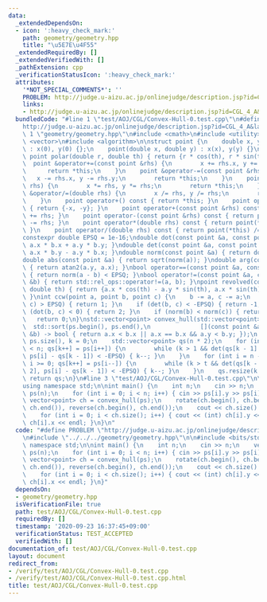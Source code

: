 ```yaml
---
data:
  _extendedDependsOn:
  - icon: ':heavy_check_mark:'
    path: geometry/geometry.hpp
    title: "\u5E7E\u4F55"
  _extendedRequiredBy: []
  _extendedVerifiedWith: []
  _pathExtension: cpp
  _verificationStatusIcon: ':heavy_check_mark:'
  attributes:
    '*NOT_SPECIAL_COMMENTS*': ''
    PROBLEM: http://judge.u-aizu.ac.jp/onlinejudge/description.jsp?id=CGL_4_A&lang=jp
    links:
    - http://judge.u-aizu.ac.jp/onlinejudge/description.jsp?id=CGL_4_A&lang=jp
  bundledCode: "#line 1 \"test/AOJ/CGL/Convex-Hull-0.test.cpp\"\n#define PROBLEM \"\
    http://judge.u-aizu.ac.jp/onlinejudge/description.jsp?id=CGL_4_A&lang=jp\"\n#line\
    \ 1 \"geometry/geometry.hpp\"\n#include <cmath>\n#include <utility>\n#include\
    \ <vector>\n#include <algorithm>\n\nstruct point {\n    double x, y;\n    point()\
    \ : x(0), y(0) {};\n    point(double x, double y) : x(x), y(y) {}\n    static\
    \ point polar(double r, double th) { return {r * cos(th), r * sin(th)}; }\n  \
    \  point &operator+=(const point &rhs) {\n        x += rhs.x, y += rhs.y;\n  \
    \      return *this;\n    }\n    point &operator-=(const point &rhs) {\n     \
    \   x -= rhs.x, y -= rhs.y;\n        return *this;\n    }\n    point &operator*=(double\
    \ rhs) {\n        x *= rhs, y *= rhs;\n        return *this;\n    }\n    point\
    \ &operator/=(double rhs) {\n        x /= rhs, y /= rhs;\n        return *this;\n\
    \    }\n    point operator+() const { return *this; }\n    point operator-() const\
    \ { return {-x, -y}; }\n    point operator+(const point &rhs) const { return point(*this)\
    \ += rhs; }\n    point operator-(const point &rhs) const { return point(*this)\
    \ -= rhs; }\n    point operator*(double rhs) const { return point(*this) *= rhs;\
    \ }\n    point operator/(double rhs) const { return point(*this) /= rhs; }\n};\n\
    constexpr double EPSQ = 1e-16;\ndouble dot(const point &a, const point &b) { return\
    \ a.x * b.x + a.y * b.y; }\ndouble det(const point &a, const point &b) { return\
    \ a.x * b.y - a.y * b.x; }\ndouble norm(const point &a) { return dot(a, a); }\n\
    double abs(const point &a) { return sqrt(norm(a)); }\ndouble arg(const point &a)\
    \ { return atan2(a.y, a.x); }\nbool operator==(const point &a, const point &b)\
    \ { return norm(a - b) < EPSQ; }\nbool operator!=(const point &a, const point\
    \ &b) { return std::rel_ops::operator!=(a, b); }\npoint revolved(const point &a,\
    \ double th) { return {a.x * cos(th) - a.y * sin(th), a.x * sin(th) + a.y * cos(th)};\
    \ }\nint ccw(point a, point b, point c) {\n    b -= a, c -= a;\n    if (det(b,\
    \ c) > EPSQ) { return 1; }\n    if (det(b, c) < -EPSQ) { return -1; }\n    if\
    \ (dot(b, c) < 0) { return 2; }\n    if (norm(b) < norm(c)) { return -2; }\n \
    \   return 0;\n}\nstd::vector<point> convex_hull(std::vector<point> ps) {\n  \
    \  std::sort(ps.begin(), ps.end(),\n              [](const point &a, const point\
    \ &b) -> bool { return a.x < b.x || a.x == b.x && a.y < b.y; });\n    int n =\
    \ ps.size(), k = 0;\n    std::vector<point> qs(n * 2);\n    for (int i = 0; i\
    \ < n; qs[k++] = ps[i++]) {\n        while (k > 1 && det(qs[k - 1] - qs[k - 2],\
    \ ps[i] - qs[k - 1]) < -EPSQ) { k--; }\n    }\n    for (int i = n - 2, t = k;\
    \ i >= 0; qs[k++] = ps[i--]) {\n        while (k > t && det(qs[k - 1] - qs[k -\
    \ 2], ps[i] - qs[k - 1]) < -EPSQ) { k--; }\n    }\n    qs.resize(k - 1);\n   \
    \ return qs;\n}\n#line 3 \"test/AOJ/CGL/Convex-Hull-0.test.cpp\"\n\n#include <bits/stdc++.h>\n\
    using namespace std;\n\nint main() {\n    int n;\n    cin >> n;\n    vector<point>\
    \ ps(n);\n    for (int i = 0; i < n; i++) { cin >> ps[i].y >> ps[i].x; }\n   \
    \ vector<point> ch = convex_hull(ps);\n    rotate(ch.begin(), ch.begin() + 1,\
    \ ch.end()), reverse(ch.begin(), ch.end());\n    cout << ch.size() << endl;\n\
    \    for (int i = 0; i < ch.size(); i++) { cout << (int) ch[i].y << \" \" << (int)\
    \ ch[i].x << endl; }\n}\n"
  code: "#define PROBLEM \"http://judge.u-aizu.ac.jp/onlinejudge/description.jsp?id=CGL_4_A&lang=jp\"\
    \n#include \"../../../geometry/geometry.hpp\"\n\n#include <bits/stdc++.h>\nusing\
    \ namespace std;\n\nint main() {\n    int n;\n    cin >> n;\n    vector<point>\
    \ ps(n);\n    for (int i = 0; i < n; i++) { cin >> ps[i].y >> ps[i].x; }\n   \
    \ vector<point> ch = convex_hull(ps);\n    rotate(ch.begin(), ch.begin() + 1,\
    \ ch.end()), reverse(ch.begin(), ch.end());\n    cout << ch.size() << endl;\n\
    \    for (int i = 0; i < ch.size(); i++) { cout << (int) ch[i].y << \" \" << (int)\
    \ ch[i].x << endl; }\n}"
  dependsOn:
  - geometry/geometry.hpp
  isVerificationFile: true
  path: test/AOJ/CGL/Convex-Hull-0.test.cpp
  requiredBy: []
  timestamp: '2020-09-23 16:37:45+09:00'
  verificationStatus: TEST_ACCEPTED
  verifiedWith: []
documentation_of: test/AOJ/CGL/Convex-Hull-0.test.cpp
layout: document
redirect_from:
- /verify/test/AOJ/CGL/Convex-Hull-0.test.cpp
- /verify/test/AOJ/CGL/Convex-Hull-0.test.cpp.html
title: test/AOJ/CGL/Convex-Hull-0.test.cpp
---
```

